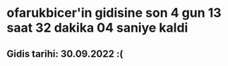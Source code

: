 # ofarukbicer'in gidisine son 4 gun 13 saat 32 dakika 04 saniye kaldi

## Gidis tarihi: 30.09.2022 :(